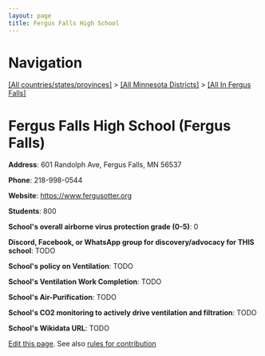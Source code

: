 ```yaml
---
layout: page
title: Fergus Falls High School
---
```

# Navigation

[[All countries/states/provinces]](../../..) > [[All Minnesota Districts]](../..) > [[All In Fergus Falls]](..)

# Fergus Falls High School (Fergus Falls)

**Address**: 601 Randolph Ave, Fergus Falls, MN 56537

**Phone**: 218-998-0544

**Website**: <https://www.fergusotter.org>

**Students**: 800

**School's overall airborne virus protection grade (0-5)**: 0

**Discord, Facebook, or WhatsApp group for discovery/advocacy for THIS school**: TODO

**School's policy on Ventilation**: TODO

**School's Ventilation Work Completion**: TODO

**School's Air-Purification**: TODO

**School's CO2 monitoring to actively drive ventilation and filtration**: TODO

**School's Wikidata URL**: TODO


[Edit this page](https://github.com/ventilate-schools/MN/edit/main/./Fergus_Falls/Fergus_Falls_High_School.md). See also [rules for contribution](../../../contribution-rules/)